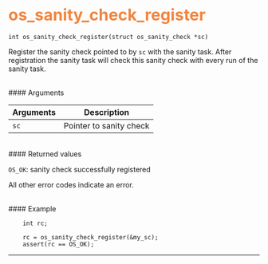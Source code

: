 ## <font color="F2853F" style="font-size:24pt"> os_sanity_check_register</font>

```no-highlight
int os_sanity_check_register(struct os_sanity_check *sc)
```
Register the sanity check pointed to by `sc` with the sanity task.  After registration
the sanity task will check this sanity check with every run of the sanity task.
 
<br>
#### Arguments

| Arguments | Description | 
|-----------|-------------| 
| `sc` | Pointer to sanity check | 

<br>
#### Returned values

`OS_OK`: sanity check successfully registered

All other error codes indicate an error.

<br>
#### Example

```no-highlight
    int rc;

    rc = os_sanity_check_register(&my_sc); 
    assert(rc == OS_OK);

```

---------------------
